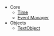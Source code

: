 - Core
    - [Time](documentation/Core/Time.md)
    - [Event Manager](documentation/Core/EventManager.md)
- Objects
    - [TextObject](documentation/Objects/TextObject.md)